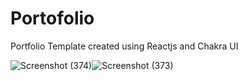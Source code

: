# Portofolio
Portfolio Template created using Reactjs and Chakra UI




![Screenshot (374)](https://user-images.githubusercontent.com/58587256/152087426-944eb12d-a290-4dc4-aa95-ae66f4d5a8f1.png)![Screenshot (373)](https://user-images.githubusercontent.com/58587256/152087442-fccbfeb3-9962-40a6-9d45-1c4b309fe3bd.png)

